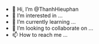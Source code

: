 - 👋 Hi, I’m @ThanhHieuphan
- 👀 I’m interested in ...
- 🌱 I’m currently learning ...
- 💞️ I’m looking to collaborate on ...
- 📫 How to reach me ...

<!---
ThanhHieuphan/ThanhHieuphan is a ✨ special ✨ repository because its `README.md` (this file) appears on your GitHub profile.
You can click the Preview link to take a look at your changes.
--->
